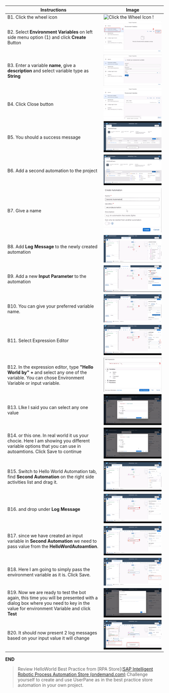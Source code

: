 
Instructions | Image
------------ | -----
B1.  Click the wheel icon | ![Click the Wheel Icon !](E1-Hello%20World/Images/SettingsIcon.png)
B2.  Select **Environment Variables** on left side menu option (1) and click **Create** Button | ![Create a new Environment Variable!](Images/ClickCreateMenu.png)
B3.  Enter a variable **name**, give a **description** and select variable type as **String** | ![Enter Variable Metadata!](Images/VariableMetadata.png)
B4.  Click Close button | ![Click Close Button!](Images/ClickCloseButton.png)
B5.  You should a success message | ![Variable Success Message!](Images/VariableSuccessMessage.png)
B6.  Add a second automation to the project | ![Add a second automation to the project!](Images/AddNewAutomation.png)
B7.  Give a name | ![Add the project metadata!](Images/SecondProjectMetadata.png)
B8.  Add **Log Message** to the newly created automation | ![Second Log Message!](Images/SecondLogMessage.png)
B9.  Add a new **Input Parameter** to the automation | ![Click Input Parameter!](Images/EnterInputParameter.png)
B10. You can give your preferred variable name. | ![Enter Input Variable Name!](Images/EnterInputVariableName.png)
B11. Select Expression Editor | ![Select Expression Editor !](Images/SelectExpressionEditor.png)
B12. In the expression editor, type **"Hello World by" +** and select any one of the  variable.  You can chose Environment Variable or input variable. | ![Enter Expression Editor !](Images/ExpressionEditor.png)
B13. LIke I said you can select any one value | ![Select Appropriate Variable!](Images/SelectAppropriateVariable.png)
B14. or this one. In real world it us your chocie. Here I am showing you different variable options that you can use in autoamtions. Click Save to continue | ![Select Environment Variable!](Images/SelectEnvironmentVariable.png)
B15. Switch to Hello World Automation tab, find **Second Automation** on the right side activities list and drag it. | ![Locate Second Automation!](Images/AddSecondAutomation.png)
B16. and drop under **Log Message** | ![Second Automation within Flow](Images/SecondAutomationInsideFlow.png)
B17. since we have created an input variable in **Second Automation** we need to pass value from the **HelloWordAutoamtion**. | ![Need Input Variable!](Images/NeedInputVariable.png)
B18. Here I am going to simply pass the environment variable as it is. Click Save. | ![Associate Environment Variable!](Images/AssociateEnvironmentVariable.png)
B19.  Now we are ready to test the bot again, this time you will be presented with a dialog box where you need to key in the value for environment Variable and click **Test** | ![Enter Environment Variable Value!](Images/EnterVariableValue.png)
B20. It should now present 2 log messages based on your input value it will change | ![Second Exeuction Test Results!](Images/2ndExecutionTestResults.png)

**END**

> Review HelloWorld Best Practice from [RPA Store]([SAP Intelligent Robotic Process Automation Store (ondemand.com)](https://store.irpa.cfapps.eu10.hana.ondemand.com/#/package/a6557538-8cc3-4ab1-8b8a-0d1dca4d5515)
> Challenge yourself to create and use UserPane as in the best practice store automation in your own project.
